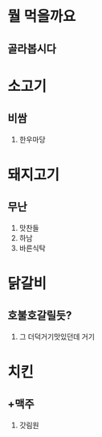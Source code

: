 뭘 먹을까요
==============
골라봅시다
--------------
# 소고기
## 비쌈
1. 한우마당

# 돼지고기
## 무난
1. 맛찬들
2. 하남
3. 바른식탁

# 닭갈비
## 호불호갈릴듯?
1. 그 더덕거기맛있던데 거기

# 치킨
## +맥주
1. 갓림원
